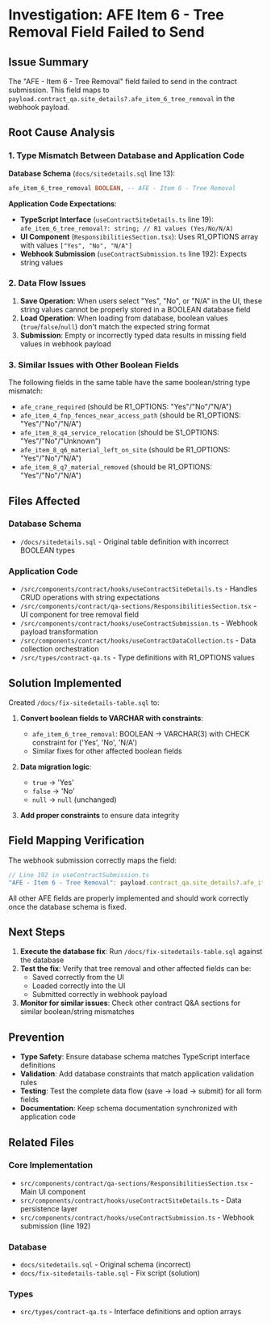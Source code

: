 # Investigation: AFE Item 6 - Tree Removal Field Failed to Send

## Issue Summary
The "AFE - Item 6 - Tree Removal" field failed to send in the contract submission. This field maps to `payload.contract_qa.site_details?.afe_item_6_tree_removal` in the webhook payload.

## Root Cause Analysis

### 1. Type Mismatch Between Database and Application Code

**Database Schema** (`docs/sitedetails.sql` line 13):
```sql
afe_item_6_tree_removal BOOLEAN, -- AFE - Item 6 - Tree Removal
```

**Application Code Expectations**:
- **TypeScript Interface** (`useContractSiteDetails.ts` line 19): `afe_item_6_tree_removal?: string; // R1 values (Yes/No/N/A)`
- **UI Component** (`ResponsibilitiesSection.tsx`): Uses R1_OPTIONS array with values `["Yes", "No", "N/A"]`
- **Webhook Submission** (`useContractSubmission.ts` line 192): Expects string values

### 2. Data Flow Issues

1. **Save Operation**: When users select "Yes", "No", or "N/A" in the UI, these string values cannot be properly stored in a BOOLEAN database field
2. **Load Operation**: When loading from database, boolean values (`true`/`false`/`null`) don't match the expected string format
3. **Submission**: Empty or incorrectly typed data results in missing field values in webhook payload

### 3. Similar Issues with Other Boolean Fields

The following fields in the same table have the same boolean/string type mismatch:
- `afe_crane_required` (should be R1_OPTIONS: "Yes"/"No"/"N/A")
- `afe_item_4_fnp_fences_near_access_path` (should be R1_OPTIONS: "Yes"/"No"/"N/A") 
- `afe_item_8_q4_service_relocation` (should be S1_OPTIONS: "Yes"/"No"/"Unknown")
- `afe_item_8_q6_material_left_on_site` (should be R1_OPTIONS: "Yes"/"No"/"N/A")
- `afe_item_8_q7_material_removed` (should be R1_OPTIONS: "Yes"/"No"/"N/A")

## Files Affected

### Database Schema
- `/docs/sitedetails.sql` - Original table definition with incorrect BOOLEAN types

### Application Code  
- `/src/components/contract/hooks/useContractSiteDetails.ts` - Handles CRUD operations with string expectations
- `/src/components/contract/qa-sections/ResponsibilitiesSection.tsx` - UI component for tree removal field
- `/src/components/contract/hooks/useContractSubmission.ts` - Webhook payload transformation
- `/src/components/contract/hooks/useContractDataCollection.ts` - Data collection orchestration
- `/src/types/contract-qa.ts` - Type definitions with R1_OPTIONS values

## Solution Implemented

Created `/docs/fix-sitedetails-table.sql` to:

1. **Convert boolean fields to VARCHAR with constraints**:
   - `afe_item_6_tree_removal`: BOOLEAN → VARCHAR(3) with CHECK constraint for ('Yes', 'No', 'N/A')
   - Similar fixes for other affected boolean fields

2. **Data migration logic**:
   - `true` → 'Yes'
   - `false` → 'No' 
   - `null` → `null` (unchanged)

3. **Add proper constraints** to ensure data integrity

## Field Mapping Verification

The webhook submission correctly maps the field:
```typescript
// Line 192 in useContractSubmission.ts
"AFE - Item 6 - Tree Removal": payload.contract_qa.site_details?.afe_item_6_tree_removal || "",
```

All other AFE fields are properly implemented and should work correctly once the database schema is fixed.

## Next Steps

1. **Execute the database fix**: Run `/docs/fix-sitedetails-table.sql` against the database
2. **Test the fix**: Verify that tree removal and other affected fields can be:
   - Saved correctly from the UI
   - Loaded correctly into the UI
   - Submitted correctly in webhook payload
3. **Monitor for similar issues**: Check other contract Q&A sections for similar boolean/string mismatches

## Prevention

- **Type Safety**: Ensure database schema matches TypeScript interface definitions
- **Validation**: Add database constraints that match application validation rules
- **Testing**: Test the complete data flow (save → load → submit) for all form fields
- **Documentation**: Keep schema documentation synchronized with application code

## Related Files

### Core Implementation
- `src/components/contract/qa-sections/ResponsibilitiesSection.tsx` - Main UI component
- `src/components/contract/hooks/useContractSiteDetails.ts` - Data persistence layer
- `src/components/contract/hooks/useContractSubmission.ts` - Webhook submission (line 192)

### Database  
- `docs/sitedetails.sql` - Original schema (incorrect)
- `docs/fix-sitedetails-table.sql` - Fix script (solution)

### Types
- `src/types/contract-qa.ts` - Interface definitions and option arrays